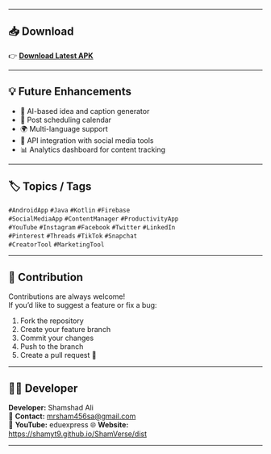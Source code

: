 
---

## 📥 Download  
👉 [**Download Latest APK**](https://drive.google.com/file/d/1HqMLGSzDMm_HzrJcEMLRIFR1NUrZG_9j/view?usp=sharing)  


---

## 💡 Future Enhancements  
- 🤖 AI-based idea and caption generator  
- 📆 Post scheduling calendar  
- 🌍 Multi-language support  
- 🔗 API integration with social media tools  
- 📊 Analytics dashboard for content tracking  

---

## 🏷️ Topics / Tags  
`#AndroidApp` `#Java` `#Kotlin` `#Firebase`  
`#SocialMediaApp` `#ContentManager` `#ProductivityApp`  
`#YouTube` `#Instagram` `#Facebook` `#Twitter` `#LinkedIn`  
`#Pinterest` `#Threads` `#TikTok` `#Snapchat`  
`#CreatorTool` `#MarketingTool`

---

## 🤝 Contribution  
Contributions are always welcome!  
If you’d like to suggest a feature or fix a bug:
1. Fork the repository  
2. Create your feature branch  
3. Commit your changes  
4. Push to the branch  
5. Create a pull request 🎉

---

## 👨‍💻 Developer  
**Developer:** Shamshad Ali  
📧 **Contact:** mrsham456sa@gmail.com  
🎥 **YouTube:** eduexpress 
🌐 **Website:** https://shamyt9.github.io/ShamVerse/dist

---




